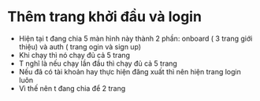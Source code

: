 # Thêm trang khởi đầu và login
- Hiện tại t đang chia 5 màn hình này thành 2 phần: onboard ( 3 trang giới thiệu) và auth ( trang ogin và sign up)
- Khi chạy thì nó chạy đủ cả 5 trang
- T nghĩ là nếu chạy lần đầu thì chạy đủ cả 5 trang
- Nếu đã có tài khoản hay thực hiện đăng xuất thì nên hiện trang login luôn
- Vì thế nên t đang chia để 2 trang
  
